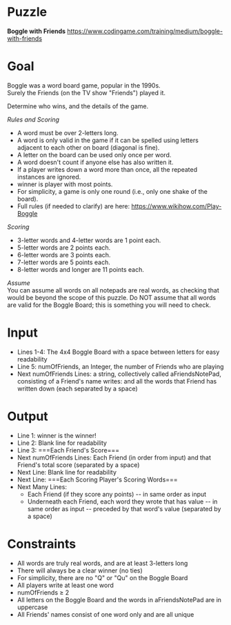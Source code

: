 # Puzzle
**Boggle with Friends** https://www.codingame.com/training/medium/boggle-with-friends

# Goal
Boggle was a word board game, popular in the 1990s.  
Surely the Friends (on the TV show "Friends") played it.  

Determine who wins, and the details of the game.


*Rules and Scoring*
* A word must be over 2-letters long.
* A word is only valid in the game if it can be spelled using letters adjacent to each other on board (diagonal is fine).
* A letter on the board can be used only once per word.
* A word doesn't count if anyone else has also written it.
* If a player writes down a word more than once, all the repeated instances are ignored.
* winner is player with most points.
* For simplicity, a game is only one round (i.e., only one shake of the board).
* Full rules (if needed to clarify) are here: https://www.wikihow.com/Play-Boggle

*Scoring*  
* 3-letter words and 4-letter words are 1 point each.
* 5-letter words are 2 points each.
* 6-letter words are 3 points each.
* 7-letter words are 5 points each.
* 8-letter words and longer are 11 points each.

*Assume*  
You can assume all words on all notepads are real words, as checking that would be beyond the scope of this puzzle.
Do NOT assume that all words are valid for the Boggle Board; this is something you will need to check.

# Input
* Lines 1-4: The 4x4 Boggle Board with a space between letters for easy readability
* Line 5: numOfFriends, an Integer, the number of Friends who are playing
* Next numOfFriends Lines: a string, collectively called aFriendsNotePad, consisting of a Friend's name writes: and all the words that Friend has written down (each separated by a space)

# Output
* Line 1: winner is the winner!
* Line 2: Blank line for readability
* Line 3: ===Each Friend's Score===
* Next numOfFriends Lines: Each Friend (in order from input) and that Friend's total score (separated by a space)
* Next Line: Blank line for readability
* Next Line: ===Each Scoring Player's Scoring Words===
* Next Many Lines:
  * Each Friend (if they score any points) -- in same order as input
  * Underneath each Friend, each word they wrote that has value -- in same order as input -- preceded by that word's value (separated by a space)

# Constraints
* All words are truly real words, and are at least 3-letters long
* There will always be a clear winner (no ties)
* For simplicity, there are no "Q" or "Qu" on the Boggle Board
* All players write at least one word
* numOfFriends ≥ 2
* All letters on the Boggle Board and the words in aFriendsNotePad are in uppercase
* All Friends' names consist of one word only and are all unique
